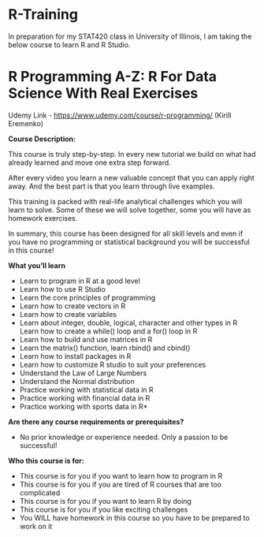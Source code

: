 # R-Training

In preparation for my STAT420 class in University of Illinois, I am taking the below course to learn R and R Studio.

# R Programming A-Z: R For Data Science With Real Exercises

Udemy Link  - https://www.udemy.com/course/r-programming/ (Kirill Eremenko)

**Course Description:**

This course is truly step-by-step. In every new tutorial we build on what had already learned and move one extra step forward.

After every video you learn a new valuable concept that you can apply right away. And the best part is that you learn through live examples.

This training is packed with real-life analytical challenges which you will learn to solve. Some of these we will solve together, some you will have as homework exercises.

In summary, this course has been designed for all skill levels and even if you have no programming or statistical background you will be successful in this course!

**What you’ll learn**
* Learn to program in R at a good level
* Learn how to use R Studio
* Learn the core principles of programming
* Learn how to create vectors in R
* Learn how to create variables
* Learn about integer, double, logical, character and other types in R
Learn how to create a while() loop and a for() loop in R
* Learn how to build and use matrices in R
* Learn the matrix() function, learn rbind() and cbind()
* Learn how to install packages in R
* Learn how to customize R studio to suit your preferences
* Understand the Law of Large Numbers
* Understand the Normal distribution
* Practice working with statistical data in R
* Practice working with financial data in R
* Practice working with sports data in R*

**Are there any course requirements or prerequisites?**
* No prior knowledge or experience needed. Only a passion to be successful!

**Who this course is for:**
* This course is for you if you want to learn how to program in R
* This course is for you if you are tired of R courses that are too complicated
* This course is for you if you want to learn R by doing
* This course is for you if you like exciting challenges
* You WILL have homework in this course so you have to be prepared to work on it

